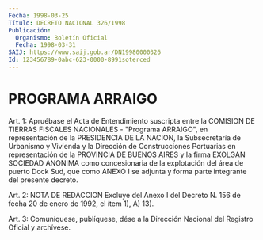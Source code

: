 ```yaml
---
Fecha: 1998-03-25
Título: DECRETO NACIONAL 326/1998
Publicación:
  Organismo: Boletín Oficial
  Fecha: 1998-03-31
SAIJ: https://www.saij.gob.ar/DN19980000326
Id: 123456789-0abc-623-0000-8991soterced
---
```

# PROGRAMA ARRAIGO

<a id="1"></a>
Art. 1: Apruébase el Acta de Entendimiento suscripta  entre la COMISION  DE  TIERRAS FISCALES NACIONALES - "Programa ARRAIGO",  en representación  de la PRESIDENCIA DE LA NACION, la Subsecretaría de Urbanismo y Vivienda y la Dirección de Construcciones Portuarias en representación de  la  PROVINCIA DE BUENOS AIRES y la firma EXOLGAN SOCIEDAD ANONIMA como concesionaria  de  la explotación del área de puerto  Dock  Sud,  que  como  ANEXO  I se adjunta  y  forma  parte integrante del presente decreto.

<a id="2"></a>
Art. 2: NOTA DE REDACCION Excluye del Anexo I del Decreto N. 156 de fecha 20 de enero  de  1992,  el  ítem 1), A) 13).

<a id="3"></a>
Art.  3: Comuníquese, publíquese, dése a la Dirección  Nacional del Registro  Oficial  y  archívese.